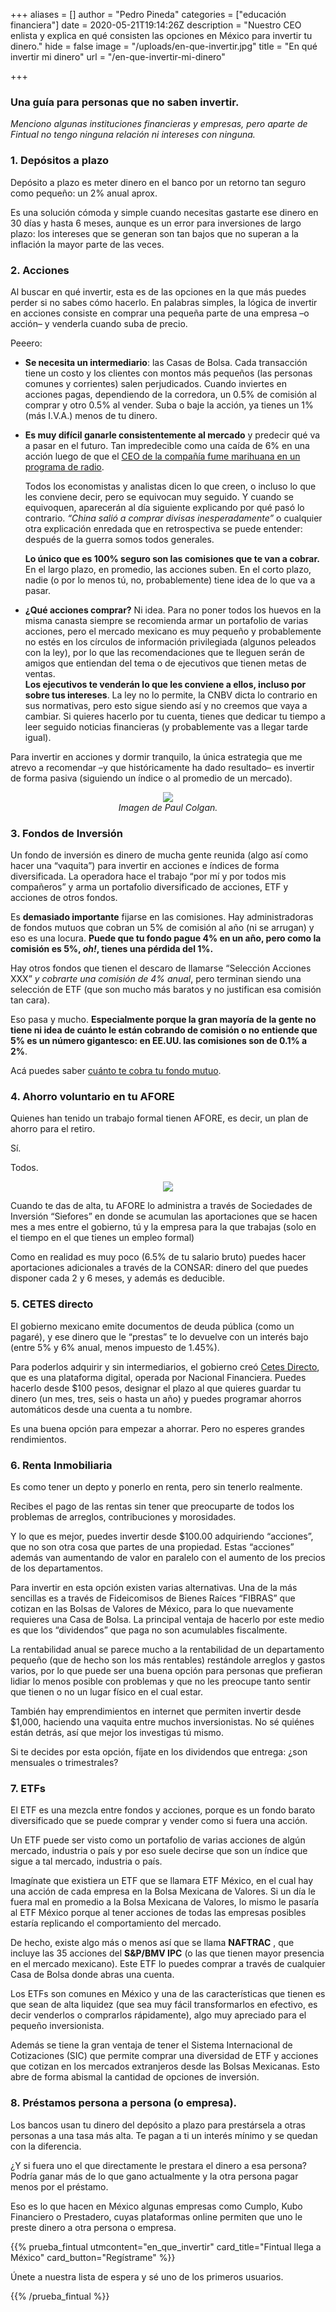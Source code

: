 +++
aliases = []
author = "Pedro Pineda"
categories = ["educación financiera"]
date = 2020-05-21T19:14:26Z
description = "Nuestro CEO enlista y explica en qué consisten las opciones en México para invertir tu dinero."
hide = false
image = "/uploads/en-que-invertir.jpg"
title = "En qué invertir mi dinero"
url = "/en-que-invertir-mi-dinero"

+++
### Una guía para personas que no saben invertir.

_Menciono algunas instituciones financieras y empresas, pero aparte de Fintual no tengo ninguna relación ni intereses con ninguna._

### 1. Depósitos a plazo

Depósito a plazo es meter dinero en el banco por un retorno tan seguro como pequeño: un 2% anual aprox.

Es una solución cómoda y simple cuando necesitas gastarte ese dinero en 30 días y hasta 6 meses, aunque es un error para inversiones de largo plazo: los intereses que se generan son tan bajos que no superan a la inflación la mayor parte de las veces.

### 2. Acciones

Al buscar en qué invertir, esta es de las opciones en la que más puedes perder si no sabes cómo hacerlo. En palabras simples, la lógica de invertir en acciones consiste en comprar una pequeña parte de una empresa –o acción– y venderla cuando suba de precio.

Peeero:

* **Se necesita un intermediario**: las Casas de Bolsa. Cada transacción tiene un costo y los clientes con montos más pequeños (las personas comunes y corrientes) salen perjudicados. Cuando inviertes en acciones pagas, dependiendo de la corredora, un 0.5% de comisión al comprar y otro 0.5% al vender. Suba o baje la acción, ya tienes un 1% (más I.V.A.) menos de tu dinero.
* **Es muy difícil ganarle consistentemente al mercado** y predecir qué va a pasar en el futuro. Tan impredecible como una caída de 6% en una acción luego de que el [CEO de la compañía fume marihuana en un programa de radio](https://www.cnbc.com/2018/09/07/tesla-sinks-8percent-after-bizarre-musk-podcast-appearance-cao-exit.html).

  Todos los economistas y analistas dicen lo que creen, o incluso lo que les conviene decir, pero se equivocan muy seguido. Y cuando se equivoquen, aparecerán al día siguiente explicando por qué pasó lo contrario. _“China salió a comprar divisas inesperadamente”_ o cualquier otra explicación enredada que en retrospectiva se puede entender: después de la guerra somos todos generales.

  **Lo único que es 100% seguro son las comisiones que te van a cobrar.** En el largo plazo, en promedio, las acciones suben. En el corto plazo, nadie (o por lo menos tú, no, probablemente) tiene idea de lo que va a pasar.
* **¿Qué acciones comprar?** Ni idea. Para no poner todos los huevos en la misma canasta siempre se recomienda armar un portafolio de varias acciones, pero el mercado mexicano es muy pequeño y probablemente no estés en los círculos de información privilegiada (algunos peleados con la ley), por lo que las recomendaciones que te lleguen serán de amigos que entiendan del tema o de ejecutivos que tienen metas de ventas.  
  **Los ejecutivos te venderán lo que les conviene a ellos, incluso por sobre tus intereses**. La ley no lo permite, la CNBV dicta lo contrario en sus normativas, pero esto sigue siendo así y no creemos que vaya a cambiar. Si quieres hacerlo por tu cuenta, tienes que dedicar tu tiempo a leer seguido noticias financieras (y probablemente vas a llegar tarde igual).

Para invertir en acciones y dormir tranquilo, la única estrategia que me atrevo a recomendar –y que históricamente ha dado resultado– es invertir de forma pasiva (siguiendo un índice o al promedio de un mercado).

<div style="text-align:center"> <figure> <img src="/uploads/captura-de-pantalla-2020-05-21-a-la-s-16-47-35.png"> <figcaption><i>Imagen de Paul Colgan.</i></figcaption> </figure> </div>

### 3. Fondos de Inversión

Un fondo de inversión es dinero de mucha gente reunida (algo así como hacer una “vaquita”) para invertir en acciones e índices de forma diversificada. La operadora hace el trabajo “por mí y por todos mis compañeros” y arma un portafolio diversificado de acciones, ETF y acciones de otros fondos.

Es **demasiado importante** fijarse en las comisiones. Hay administradoras de fondos mutuos que cobran un 5% de comisión al año (ni se arrugan) y eso es una locura. **Puede que tu fondo pague 4% en un año, pero como la comisión es 5%, _oh!_, tienes una pérdida del 1%.**

Hay otros fondos que tienen el descaro de llamarse “Selección Acciones XXX” _y cobrarte una comisión de 4% anual_, pero terminan siendo una selección de ETF (que son mucho más baratos y no justifican esa comisión tan cara).

Eso pasa y mucho. **Especialmente porque la gran mayoría de la gente no tiene ni idea de cuánto le están cobrando de comisión o no entiende que 5% es un número gigantesco: en EE.UU. las comisiones son de 0.1% a 2%**.

Acá puedes saber [cuánto te cobra tu fondo mutuo](https://www.morningstar.com.mx/mx/screener/fund.aspx#?filtersSelectedValue=%7B%7D&page=1&sortField=legalName&sortOrder=asc).

### 4. Ahorro voluntario en tu AFORE

Quienes han tenido un trabajo formal tienen AFORE, es decir, un plan de ahorro para el retiro.

Sí.

Todos.

<div style="text-align:center"> <figure> <img src="/uploads/coins-1523383_1280.jpg"> </figure> </div>

Cuando te das de alta, tu AFORE lo administra a través de Sociedades de Inversión “Siefores” en donde se acumulan las aportaciones que se hacen mes a mes entre el gobierno, tú y la empresa para la que trabajas (solo en el tiempo en el que tienes un empleo formal)

Como en realidad es muy poco (6.5% de tu salario bruto) puedes hacer aportaciones adicionales a través de la CONSAR: dinero del que puedes disponer cada 2 y 6 meses, y además es deducible.

### 5. CETES directo

El gobierno mexicano emite documentos de deuda pública (como un pagaré), y ese dinero que le “prestas” te lo devuelve con un interés bajo (entre 5% y 6% anual, menos impuesto de 1.45%).

Para poderlos adquirir y sin intermediarios, el gobierno creó [Cetes Directo](https://www.cetesdirecto.com/sites/portal/inicio), que es una plataforma digital, operada por Nacional Financiera. Puedes hacerlo desde $100 pesos, designar el plazo al que quieres guardar tu dinero (un mes, tres, seis o hasta un año) y puedes programar ahorros automáticos desde una cuenta a tu nombre.

Es una buena opción para empezar a ahorrar. Pero no esperes grandes rendimientos.

### 6. Renta Inmobiliaria

Es como tener un depto y ponerlo en renta, pero sin tenerlo realmente.

Recibes el pago de las rentas sin tener que preocuparte de todos los problemas de arreglos, contribuciones y morosidades.

Y lo que es mejor, puedes invertir desde $100.00 adquiriendo “acciones”, que no son otra cosa que partes de una propiedad. Estas “acciones” además van aumentando de valor en paralelo con el aumento de los precios de los departamentos.

Para invertir en esta opción existen varias alternativas. Una de la más sencillas es a través de Fideicomisos de Bienes Raíces “FIBRAS” que cotizan en las Bolsas de Valores de México, para lo que nuevamente requieres una Casa de Bolsa. La principal ventaja de hacerlo por este medio es que los “dividendos” que paga no son acumulables fiscalmente.

La rentabilidad anual se parece mucho a la rentabilidad de un departamento pequeño (que de hecho son los más rentables) restándole arreglos y gastos varios, por lo que puede ser una buena opción para personas que prefieran lidiar lo menos posible con problemas y que no les preocupe tanto sentir que tienen o no un lugar físico en el cual estar.

También hay emprendimientos en internet que permiten invertir desde $1,000, haciendo una vaquita entre muchos inversionistas. No sé quiénes están detrás, así que mejor los investigas tú mismo.

Si te decides por esta opción, fíjate en los dividendos que entrega: ¿son mensuales o trimestrales?

### 7. ETFs

El ETF es una mezcla entre fondos y acciones, porque es un fondo barato diversificado que se puede comprar y vender como si fuera una acción.

Un ETF puede ser visto como un portafolio de varias acciones de algún mercado, industria o país y por eso suele decirse que son un índice que sigue a tal mercado, industria o país.

Imagínate que existiera un ETF que se llamara ETF México, en el cual hay una acción de cada empresa en la Bolsa Mexicana de Valores. Si un día le fuera mal en promedio a la Bolsa Mexicana de Valores, lo mismo le pasaría al ETF México porque al tener acciones de todas las empresas posibles estaría replicando el comportamiento del mercado.

De hecho, existe algo más o menos así que se llama **NAFTRAC** , que incluye las 35 acciones del **S&P/BMV IPC** (o las que tienen mayor presencia en el mercado mexicano). Este ETF lo puedes comprar a través de cualquier Casa de Bolsa donde abras una cuenta.

Los ETFs son comunes en México y una de las características que tienen es que sean de alta liquidez (que sea muy fácil transformarlos en efectivo, es decir venderlos o comprarlos rápidamente), algo muy apreciado para el pequeño inversionista.

Además se tiene la gran ventaja de tener el Sistema Internacional de Cotizaciones (SIC) que permite comprar una diversidad de ETF y acciones que cotizan en los mercados extranjeros desde las Bolsas Mexicanas. Esto abre de forma abismal la cantidad de opciones de inversión.

### 8. Préstamos persona a persona (o empresa).

Los bancos usan tu dinero del depósito a plazo para prestársela a otras personas a una tasa más alta. Te pagan a ti un interés mínimo y se quedan con la diferencia.

¿Y si fuera uno el que directamente le prestara el dinero a esa persona? Podría ganar más de lo que gano actualmente y la otra persona pagar menos por el préstamo.

Eso es lo que hacen en México algunas empresas como Cumplo, Kubo Financiero o Prestadero, cuyas plataformas online permiten que uno le preste dinero a otra persona o empresa.

{{% prueba_fintual
utmcontent="en_que_invertir"
card_title="Fintual llega a México"
card_button="Regístrame" %}}

Únete a nuestra lista de espera y sé uno de los primeros usuarios.

{{% /prueba_fintual %}}